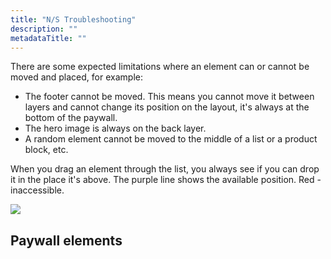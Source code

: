 ```yaml
---
title: "N/S Troubleshooting"
description: ""
metadataTitle: ""
---
```


There are some expected limitations where an element can or cannot be moved and placed, for example:

- The footer cannot be moved. This means you cannot move it between layers and cannot change its position on the layout, it's always at the bottom of the paywall.
- The hero image is always on the back layer.
- A random element cannot be moved to the middle of a list or a product block, etc.



When you drag an element through the list, you always see if you can drop it in the place it's above. The purple line shows the available position. Red - inaccessible.


<div style={{ textAlign: 'center' }}>
  <img 
    src="https://files.readme.io/a6ff1e6-drag_n_drop_elements.gif" 
    style={{ width: '700px', border: '1px solid grey' }}
  />
</div>





## Paywall elements